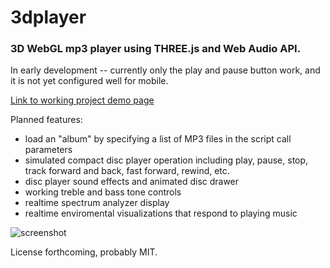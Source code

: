 # 3dplayer
### 3D WebGL mp3 player using THREE.js and Web Audio API.

In early development -- currently only the play and pause button work, and it is not yet configured well for mobile.

[Link to working project demo page](https://paulslocum.github.io/3dplayer/)

Planned features: 
 - load an "album" by specifying a list of MP3 files in the script call parameters
 - simulated compact disc player operation including play, pause, stop, track forward and back, fast forward, rewind, etc.
 - disc player sound effects and animated disc drawer
 - working treble and bass tone controls
 - realtime spectrum analyzer display
 - realtime enviromental visualizations that respond to playing music
 
![screenshot](https://paulslocum.github.io/3dplayer/docs/screenshot.jpg)

License forthcoming, probably MIT.
